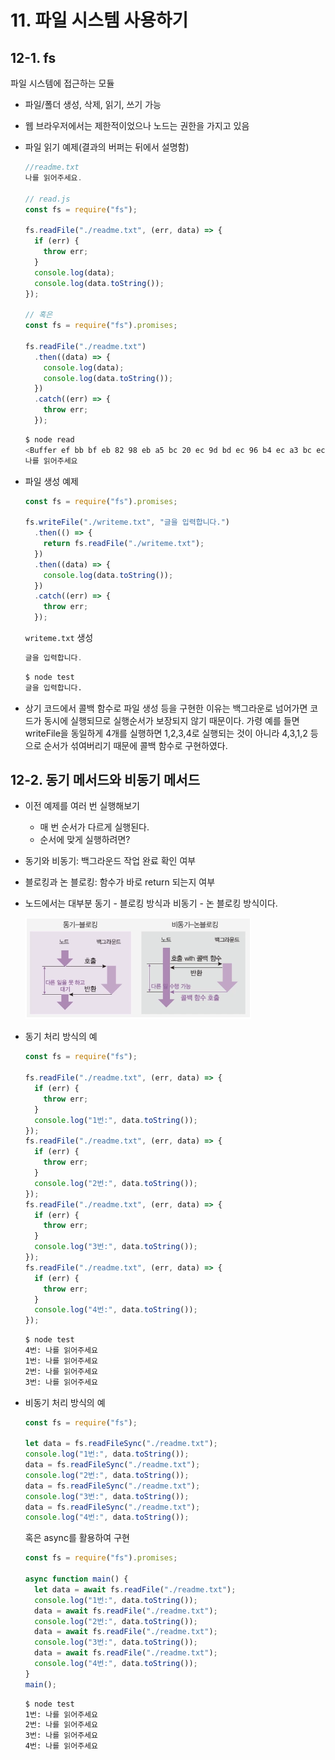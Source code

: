 ﻿# 11. 파일 시스템 사용하기

## 12-1. fs

파일 시스템에 접근하는 모듈

- 파일/폴더 생성, 삭제, 읽기, 쓰기 가능
- 웹 브라우저에서는 제한적이었으나 노드는 권한을 가지고 있음
- 파일 읽기 예제(결과의 버퍼는 뒤에서 설명함)

  ```jsx
  //readme.txt
  나를 읽어주세요.

  // read.js
  const fs = require("fs");

  fs.readFile("./readme.txt", (err, data) => {
    if (err) {
      throw err;
    }
    console.log(data);
    console.log(data.toString());
  });

  // 혹은
  const fs = require("fs").promises;

  fs.readFile("./readme.txt")
    .then((data) => {
      console.log(data);
      console.log(data.toString());
    })
    .catch((err) => {
      throw err;
    });
  ```

  ```bash
  $ node read
  <Buffer ef bb bf eb 82 98 eb a5 bc 20 ec 9d bd ec 96 b4 ec a3 bc ec 84 b8 ec 9a 94>
  나를 읽어주세요
  ```

- 파일 생성 예제

  ```jsx
  const fs = require("fs").promises;

  fs.writeFile("./writeme.txt", "글을 입력합니다.")
    .then(() => {
      return fs.readFile("./writeme.txt");
    })
    .then((data) => {
      console.log(data.toString());
    })
    .catch((err) => {
      throw err;
    });
  ```

  `writeme.txt` 생성

  ```jsx
  글을 입력합니다.
  ```

  ```bash
  $ node test
  글을 입력합니다.
  ```

- 상기 코드에서 콜백 함수로 파일 생성 등을 구현한 이유는 백그라운로 넘어가면 코드가 동시에 실행되므로 실행순서가 보장되지 않기 때문이다. 가령 예를 들면 writeFile을 동일하게 4개를 실행하면 1,2,3,4로 실행되는 것이 아니라 4,3,1,2 등으로 순서가 섞여버리기 때문에 콜백 함수로 구현하였다.

## 12-2. 동기 메서드와 비동기 메서드

- 이전 예제를 여러 번 실행해보기
  - 매 번 순서가 다르게 실행된다.
  - 순서에 맞게 실행하려면?
- 동기와 비동기: 백그라운드 작업 완료 확인 여부
- 블로킹과 논 블로킹: 함수가 바로 return 되는지 여부
- 노드에서는 대부분 동기 - 블로킹 방식과 비동기 - 논 블로킹 방식이다.

  ![](../img/210310-1.png)

- 동기 처리 방식의 예

  ```jsx
  const fs = require("fs");

  fs.readFile("./readme.txt", (err, data) => {
    if (err) {
      throw err;
    }
    console.log("1번:", data.toString());
  });
  fs.readFile("./readme.txt", (err, data) => {
    if (err) {
      throw err;
    }
    console.log("2번:", data.toString());
  });
  fs.readFile("./readme.txt", (err, data) => {
    if (err) {
      throw err;
    }
    console.log("3번:", data.toString());
  });
  fs.readFile("./readme.txt", (err, data) => {
    if (err) {
      throw err;
    }
    console.log("4번:", data.toString());
  });
  ```

  ```bash
  $ node test
  4번: 나를 읽어주세요
  1번: 나를 읽어주세요
  2번: 나를 읽어주세요
  3번: 나를 읽어주세요
  ```

- 비동기 처리 방식의 예

  ```jsx
  const fs = require("fs");

  let data = fs.readFileSync("./readme.txt");
  console.log("1번:", data.toString());
  data = fs.readFileSync("./readme.txt");
  console.log("2번:", data.toString());
  data = fs.readFileSync("./readme.txt");
  console.log("3번:", data.toString());
  data = fs.readFileSync("./readme.txt");
  console.log("4번:", data.toString());
  ```

  혹은 async를 활용하여 구현

  ```jsx
  const fs = require("fs").promises;

  async function main() {
    let data = await fs.readFile("./readme.txt");
    console.log("1번:", data.toString());
    data = await fs.readFile("./readme.txt");
    console.log("2번:", data.toString());
    data = await fs.readFile("./readme.txt");
    console.log("3번:", data.toString());
    data = await fs.readFile("./readme.txt");
    console.log("4번:", data.toString());
  }
  main();
  ```

  ```bash
  $ node test
  1번: 나를 읽어주세요
  2번: 나를 읽어주세요
  3번: 나를 읽어주세요
  4번: 나를 읽어주세요
  ```

